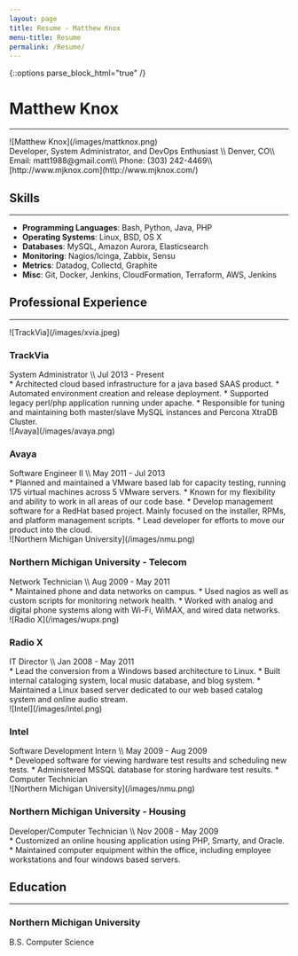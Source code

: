 ```yaml
---
layout: page
title: Resume - Matthew Knox
menu-title: Resume
permalink: /Resume/
---
```

{::options parse_block_html="true" /}

# Matthew Knox 
---
<div id="face">
![Matthew Knox](/images/mattknox.png)
</div>
<div id="personal">
Developer, System Administrator, and DevOps Enthusiast \\
Denver, CO\\
Email: matt1988@gmail.com\\
Phone: (303) 242-4469\\
[http://www.mjknox.com](http://www.mjknox.com/)
</div>

## Skills
---

* **Programming Languages**: Bash, Python, Java, PHP
* **Operating Systems**: Linux, BSD, OS X
* **Databases**: MySQL, Amazon Aurora, Elasticsearch
* **Monitoring**: Nagios/Icinga, Zabbix, Sensu
* **Metrics**: Datadog, Collectd, Graphite
* **Misc**: Git, Docker, Jenkins, CloudFormation, Terraform, AWS, Jenkins

## Professional Experience
---

<div id="experience-header">
<div id="employer-logo"> 
![TrackVia](/images/xvia.jpeg) 
</div>
<h3>TrackVia</h3>
System Administrator \\
Jul 2013 - Present
</div>
<div id="experience-body">
* Architected cloud based infrastructure for a java based SAAS product.
* Automated environment creation and release deployment.
* Supported legacy perl/php application running under apache.
* Responsible for tuning and maintaining both master/slave MySQL instances and Percona XtraDB Cluster.
</div>

<div id="experience-header">
<div id="employer-logo">
![Avaya](/images/avaya.png)
</div>
<h3>Avaya</h3>
Software Engineer II \\
May 2011 - Jul 2013
</div>
<div id="experience-body">
* Planned and maintained a VMware based lab for capacity testing, running 175 virtual machines across 5 VMware servers.
* Known for my flexibility and ability to work in all areas of our code base.
* Develop management software for a RedHat based project. Mainly focused on the installer, RPMs, and platform management scripts.
* Lead developer for efforts to move our product into the cloud.
</div>

<div id="experience-header">
<div id="employer-logo">
![Northern Michigan University](/images/nmu.png)
</div>
<h3>Northern Michigan University - Telecom</h3>
Network Technician \\
Aug 2009 - May 2011
</div>
<div id="experience-body">
* Maintained phone and data networks on campus.
* Used nagios as well as custom scripts for monitoring network health.
* Worked with analog and digital phone systems along with Wi-Fi, WiMAX, and wired data networks.
</div>

<div id="experience-header">
<div id="employer-logo">
![Radio X](/images/wupx.png)
</div>
<h3>Radio X</h3>
IT Director \\
Jan 2008 - May 2011
</div>
<div id="experience-body">
* Lead the conversion from a Windows based architecture to Linux.
* Built internal cataloging system, local music database, and blog system.
* Maintained a Linux based server dedicated to our web based catalog system and online audio stream.
</div>

<div id="experience-header">
<div id="employer-logo">
![Intel](/images/intel.png)
</div>
<h3>Intel</h3>
Software Development Intern \\
May 2009 - Aug 2009
</div>
<div id="experience-body">
* Developed software for viewing hardware test results and scheduling new tests.
* Administered MSSQL database for storing hardware test results.
* Computer Technician
</div>

<div id="experience-header">
<div id="employer-logo">
![Northern Michigan University](/images/nmu.png)
</div>
<h3>Northern Michigan University - Housing </h3>
Developer/Computer Technician \\
Nov 2008 - May 2009
</div>
<div id="experience-body">
* Customized an online housing application using PHP, Smarty, and Oracle.
* Maintained computer equipment within the office, including employee workstations and four windows based servers.
</div>

## Education
---

### Northern Michigan University
B.S. Computer Science

